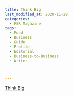 ```yaml
---
title: Think Big
last_modified_at: 2020-11-29
categories:
  - FSR Magazine
tags:
  - Food
  - Business
  - Guide
  - Profile
  - Editorial 
  - Business-to-Business
  - Writer



---
```




[Think Big](http://www.omagdigital.com/publication/?i=551517&ver=html5&p=38)
